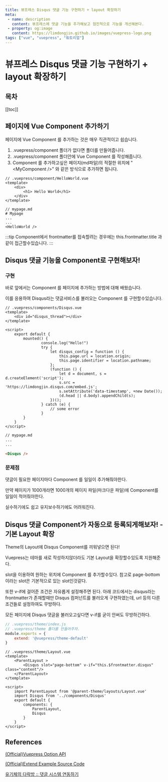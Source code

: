 ```yaml
---
title: 뷰프레스 Disqus 댓글 기능 구현하기 + layout 확장하기
meta:
 - name: description
   content: 뷰프레스에 댓글 기능을 추가해보고 점진적으로 기능을 개선해본다.
 - property: og:image
   content: https://limdongjin.github.io/images/vuepress-logo.png
tags: ["vue", "vuepress", "튜토리얼"]
---
```

# 뷰프레스 Disqus 댓글 기능 구현하기 + layout 확장하기

## 목차

[[toc]]

## 페이지에 Vue Component 추가하기

페이지에 Vue Component 를 추가하는 것은 매우 직관적이고 쉽습니다.

1. .vuepress/component 폴더가 없다면 폴더를 만들어줍니다.
2. .vuepress/component 폴더안에 Vue Component 를 작성해줍니다.
3. Component 를 추가하고싶은 페이지(md파일)의 적절한 위치에 "\<MyComponent />" 와 같은 방식으로 추가하면 됩니다.

```vue
// .vuepress/component/HelloWorld.vue
<template>
    <div>
        <h1> Hello World</h1>
    </div>
</template>
```

```markdown{5}
// mypage.md
# Mypage
...
...
<HelloWorld />
```

:::tip
Component에서 frontmatter를 접속할려는 경우에는 this.frontmatter.title 과 같이 접근할수있습니다.
:::

## Disqus 댓글 기능을 Component로 구현해보자!

### 구현

바로 앞에서는 Component 를 페이지에 추가하는 방법에 대해 배웠습니다.

이를 응용하여 Disqus라는 댓글서비스를 불러오는 Component 를 구현할수있습니다.

```vue
// .vuepress/components/Disqus.vue
<template>
    <div id="disqus_thread"></div>
</template>

<script>
    export default {
        mounted() {
                console.log("Hello!")
                try {
                    let disqus_config = function () {
                        this.page.url = location.origin;
                        this.page.identifier = location.pathname;
                    };
                    (function () {
                        let d = document, s = d.createElement('script');
                        s.src = 'https://limdongjin.disqus.com/embed.js';
                        s.setAttribute('data-timestamp', +new Date());
                        (d.head || d.body).appendChild(s);
                    })();
                } catch (e) {
                    // some error
                }
        }
    }
</script>
```

```markdown
// mypage.md
...
...

<Disqus />
```

### 문제점

댓글이 필요한 페이지마다 Component 를 일일이 추가해줘야한다.

만약 페이지가 1000개라면 1000개의 페이지 파일(마크다운 파일)에 Component를 일일이 적어줘야한다.

실수하기에도 쉽고 유지보수하기에도 어려워진다.

## Disqus 댓글 Component가 자동으로 등록되게해보자! - 기본 Layout 확장

Theme의 Layout에 Disqus Component를 끼워넣으면 된다!

Vuepress는 테마를 새로 작성하지않더라도 기본 Layout을 확장할수있도록 지원해준다.

slot을 이용하여 원하는 위치에 Component 를 추가할수있다. 참고로 page-bottom이라는 slot은 기본적으로 있는 slot인것같다.

또한 v-if에 걸어준 조건은 자유롭게 설정해주면 된다.
아래 코드에서는 disqus라는 frontmatter가 존재할때만 Disqus 컴퍼넌트를 불러오게 구현하였는데, url 등의 다른 조건들로 설정하여도 무방하다.

모든 페이지에 Disqus 댓글을 불러오고싶다면 v-if를 굳이 안써도 무방하긴하다.

```js
// .vuepress/theme/index.js
// .vuepress/theme 폴더를 만들어주자.
module.exports = {
    extend: '@vuepress/theme-default'
}
```

```vue
// .vuepress/theme/Layout.vue
<template>
    <ParentLayout >
        <Disqus slot="page-bottom" v-if="this.$frontmatter.disqus" class="content"/>
    </ParentLayout>
</template>

<script>
    import ParentLayout from '@parent-theme/layouts/Layout.vue'
    import Disqus from '../components/Disqus'
    export default {
        components: {
            ParentLayout,
            Disqus
        }
    }
</script>
```

## References

[(Official)Vuepress Option API](https://vuepress.vuejs.org/theme/option-api.html#plugins)

[(Official)Extend Example Source Code](https://github.com/vuejs/vuepress/blob/master/packages/%40vuepress/theme-vue/layouts/Layout.vue)

[유기체의 다락방 :: 댓글 시스템 연동하기](https://62che.com/blog/vuepress/%EB%8C%93%EA%B8%80-%EC%8B%9C%EC%8A%A4%ED%85%9C-%EC%97%B0%EB%8F%99%ED%95%98%EA%B8%B0.html)
